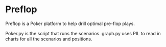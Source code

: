 # Preflop
Preflop is a Poker platform to help drill optimal pre-flop plays.

Poker.py is the script that runs the scenarios. graph.py uses PIL to read in charts for all the scenarios and positions.
